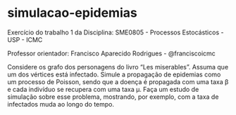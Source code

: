 # simulacao-epidemias

Exercício do trabalho 1 da Disciplina: SME0805 - Processos Estocásticos - USP - ICMC

Professor orientador: Francisco Aparecido Rodrigues - @franciscoicmc

Considere os grafo dos personagens do livro “Les miserables”. Assuma que um dos vértices está infectado. Simule a propagação de epidemias como um processo de Poisson, sendo que a doença é propagada com uma taxa β e cada indivíduo se recupera com uma taxa µ. Faça um estudo de simulação sobre esse problema, mostrando, por exemplo, com a taxa de infectados muda ao longo do tempo.
